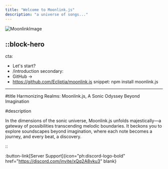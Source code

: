 ```yaml
---
title: "Welcome to Moonlink.js"
description: "a universe of songs..."
---
```


![MoonlinkImage](https://media.discordapp.net/attachments/979497984481972335/1182079622939156490/48_Sem_Titulo_20231206190210.png?ex=65836470&is=6570ef70&hm=4012795219214609661e20e10ed16105c5ba8fe9e76867e01a0ef4a2d50f959e&)

::block-hero
---
cta:
  - Let's start?
  - /introduction
secondary:
  - GitHub →
  - https://github.com/Ecliptia/moonlink.js
snippet: npm install moonlink.js
---

#title
Harmonizing Realms: Moonlink.js, A Sonic Odyssey Beyond Imagination

#description

In the dimensions of the sonic universe, Moonlink.js unfolds majestically—a gateway of possibilities transcending melodic boundaries. It beckons you to explore soundscapes beyond imagination, where each note becomes a journey, and every beat, a discovery.

::

:button-link[Server Support]{icon="ph:discord-logo-bold" href="https://discord.com/invite/xQq2A8vku3" blank}
